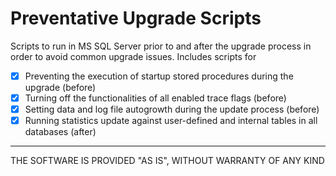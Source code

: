 # Preventative Upgrade Scripts

Scripts to run in MS SQL Server prior to and after the upgrade process in order to avoid common upgrade issues. Includes scripts for
- [x] Preventing the execution of startup stored procedures during the upgrade (before)
- [x] Turning off the functionalities of all enabled trace flags (before)
- [x] Setting data and log file autogrowth during the update process (before)
- [x] Running statistics update against user-defined and internal tables in all databases (after)

----

THE SOFTWARE IS PROVIDED "AS IS", WITHOUT WARRANTY OF ANY KIND
